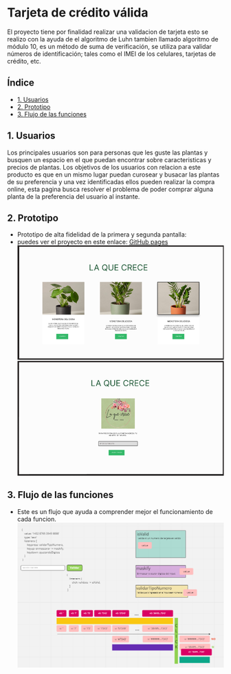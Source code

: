 # Tarjeta de crédito válida 

El proyecto tiene por finalidad  realizar una validacion de tarjeta esto se realizo con la ayuda de el algoritmo de Luhn tambien llamado algoritmo de módulo 10, es un método de suma de verificación, se utiliza para validar números de identificación; tales como el IMEI de los celulares, tarjetas de crédito, etc.

## Índice

* [1. Usuarios](#1-usuarios)
* [2. Prototipo](#2-prototipo)
* [3. Flujo de las funciones](#3-flujo-de-las-funciones)

## 1. Usuarios
Los principales usuarios son para personas que les guste las plantas y busquen un espacio en el que puedan encontrar sobre caracteristicas y precios de plantas.
Los objetivos de los usuarios con relacion a este producto es que en un mismo lugar puedan curosear y busacar las plantas de su preferencia y una vez identificadas ellos pueden realizar la compra online, esta pagina busca resolver el problema de poder comprar alguna planta de la preferencia del usuario al instante.

## 2. Prototipo
* Prototipo de alta fidelidad de la primera y segunda pantalla:
* puedes ver el proyecto en este enlace: [GitHub pages](https://zka21.github.io/DEV004-card-validation/)
![](p1.png)
![](p2.png)



## 3. Flujo de las funciones
* Este es un flujo que ayuda a comprender mejor el funcionamiento de cada funcion.
![](flujo%20.png)